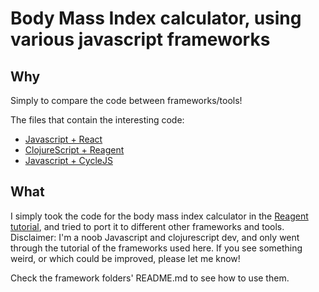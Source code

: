# Body Mass Index calculator, using various javascript frameworks

## Why

Simply to compare the code between frameworks/tools!

The files that contain the interesting code:
- [Javascript + React](https://github.com/magopian/bmi-calculator-polyglot/blob/master/react/src/App.js)
- [ClojureScript + Reagent](https://github.com/magopian/bmi-calculator-polyglot/blob/master/reagent/src/cljs/bmi_reagent/app.cljs)
- [Javascript + CycleJS](https://github.com/magopian/bmi-calculator-polyglot/blob/master/cyclejs/scripts.es6/index.js)


## What

I simply took the code for the body mass index calculator in the
[Reagent tutorial](https://reagent-project.github.io/index.html), and tried to
port it to different other frameworks and tools. Disclaimer: I'm a noob
Javascript and clojurescript dev, and only went through the tutorial of the
frameworks used here. If you see something weird, or which could be improved,
please let me know!

Check the framework folders' README.md to see how to use them.
